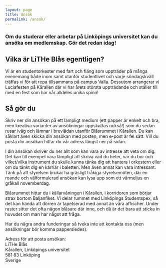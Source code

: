 ```yaml
---
layout: page
title: Ansök
permalink: /ansok/
---
```


### Om du studerar eller arbetar på Linköpings universitet kan du ansöka om medlemskap. Gör det redan idag!

## Vilka är LiTHe Blås egentligen?
Vi är en studentorkester med fart och fläng som uppträder på många evenemang både inom samt utanför studentlivet och varje söndagskväll träffas vi för att repa tillsammans på campus Valla. Dessutom arrangerar vi Luciafesten på Kårallen där vi har årets största uppträdande och ställer till med en fest som har vår alldeles unika spinn!

## Så gör du
Skriv ner din ansökan på ett lämpligt medium (ett papper är enkelt och bra, men kreativa varianter av ansökningar uppskattas också!) som du sedan rusar iväg och lämnar i brevlådan utanför Blåsrummet i Kårallen. Du kan såklart även skicka din ansökan med posten, men e-post är fel sätt. Vill du posta din ansökan hittar du vår adress längst ner på sidan.

I din ansökan skriver du ner allt som kan vara av intresse att veta om dig. Det kan till exempel vara lämpligt att skriva vad du heter, var du bor och vilket/vilka instrument du skulle kunna tänka dig att hantera i orkestern eller om du tänkt dig en karriär i baletten. Men även annat kan vara intressant. Tänk på att styrelsen brukar ha gräsligt tråkiga styrelsemöten, där en roande och välformulerad ansökan kan lysa upp som ett värmeljus en gråkall novemberdag.

Blåsrummet hittar du i källarvåningen i Kårallen, i korridoren som börjar strax bortom Baljanfiket. Vi delar rummet med Linköpings Studentspex, så det kan hända att dörren är tapetserad med annat än våra affischer. Under raster sitter det ofta någon blåsare där inne, och då är det bara att sticka in huvudet om man har något att fråga.

Har du några andra funderingar så tveka inte att kontakta oss (men ansökningar bör komma pappersledes).

Adress för att posta ansökan:<br>
LiTHe Blås<br>
Kårallen, Linköpings universitet<br>
581 83 Linköping<br>
Sverige
